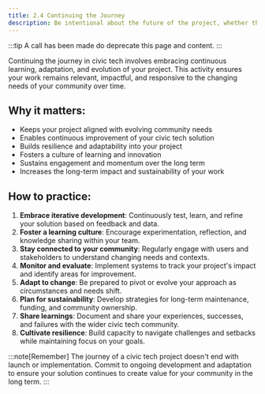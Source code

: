 ```yaml
---
title: 2.4 Continuing the Journey
description: Be intentional about the future of the project, whether that’s scaling it, handing it off to another team or organization, or shuttering it.
---
```


:::tip
A call has been made do deprecate this page and content.
:::

Continuing the journey in civic tech involves embracing continuous learning, adaptation, and evolution of your project. This activity ensures your work remains relevant, impactful, and responsive to the changing needs of your community over time.

## Why it matters:

- Keeps your project aligned with evolving community needs
- Enables continuous improvement of your civic tech solution
- Builds resilience and adaptability into your project
- Fosters a culture of learning and innovation
- Sustains engagement and momentum over the long term
- Increases the long-term impact and sustainability of your work

## How to practice:

1. **Embrace iterative development**:  Continuously test, learn, and refine your solution based on feedback and data.
2. **Foster a learning culture**:  Encourage experimentation, reflection, and knowledge sharing within your team.
3. **Stay connected to your community**:  Regularly engage with users and stakeholders to understand changing needs and contexts.
4. **Monitor and evaluate**:  Implement systems to track your project's impact and identify areas for improvement.
5. **Adapt to change**:  Be prepared to pivot or evolve your approach as circumstances and needs shift.
6. **Plan for sustainability**:  Develop strategies for long-term maintenance, funding, and community ownership.
7. **Share learnings**:  Document and share your experiences, successes, and failures with the wider civic tech community.
8. **Cultivate resilience**:  Build capacity to navigate challenges and setbacks while maintaining focus on your goals.

:::note[Remember]
The journey of a civic tech project doesn't end with launch or implementation. Commit to ongoing development and adaptation to ensure your solution continues to create value for your community in the long term.
:::